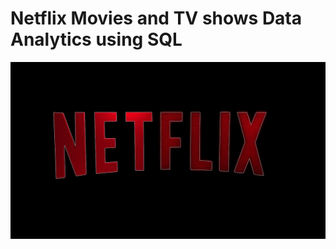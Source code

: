 # Netflix Movies and TV shows Data Analytics using SQL
![Netflix Logo](https://github.com/sanmyyung/Netflix_sql_project/blob/main/netflix.jpg)

